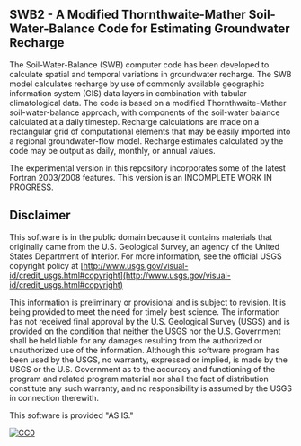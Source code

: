 SWB2 - A Modified Thornthwaite-Mather Soil-Water-Balance Code for Estimating Groundwater Recharge
------------------------------------------------------------------------------------------------

The Soil-Water-Balance (SWB) computer code has been developed to calculate spatial and temporal
 variations in groundwater recharge. The SWB model calculates recharge by use of commonly available
 geographic information system (GIS) data layers in combination with tabular climatological data.
The code is based on a modified Thornthwaite-Mather soil-water-balance approach, with
components of the soil-water balance calculated at a daily timestep.
Recharge calculations are made on a rectangular grid of computational elements that may be
easily imported into a regional groundwater-flow model. Recharge estimates calculated by
 the code may be output as daily, monthly, or annual values.

The experimental version in this repository incorporates some of the latest Fortran 2003/2008 features. This
 version is an INCOMPLETE WORK IN PROGRESS.


Disclaimer
----------
This software is in the public domain because it contains materials that originally came from the U.S. Geological Survey, an agency of the United States Department of Interior. For more information, see the official USGS copyright policy at [http://www.usgs.gov/visual-id/credit_usgs.html#copyright](http://www.usgs.gov/visual-id/credit_usgs.html#copyright)

This information is preliminary or provisional and is subject to revision. It is being provided to meet the need for timely best science. The information has not received final approval by the U.S. Geological Survey (USGS) and is provided on the condition that neither the USGS nor the U.S. Government shall be held liable for any damages resulting from the authorized or unauthorized use of the information. Although this software program has been used by the USGS, no warranty, expressed or implied, is made by the USGS or the U.S. Government as to the accuracy and functioning of the program and related program material nor shall the fact of distribution constitute any such warranty, and no responsibility is assumed by the USGS in connection therewith.

This software is provided "AS IS."


 [
    ![CC0](http://i.creativecommons.org/p/zero/1.0/88x31.png)
  ](http://creativecommons.org/publicdomain/zero/1.0/)
